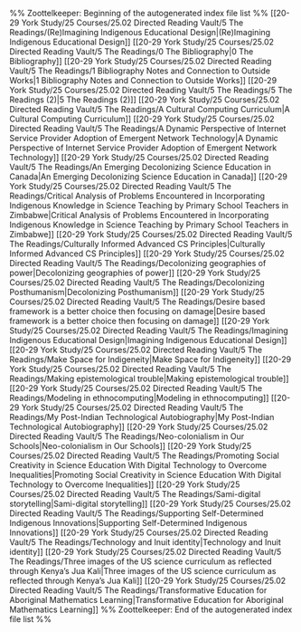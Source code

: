 %% Zoottelkeeper: Beginning of the autogenerated index file list  %%
 [[20-29 York Study/25 Courses/25.02 Directed Reading Vault/5 The Readings/(Re)Imagining Indigenous Educational Design|(Re)Imagining Indigenous Educational Design]]
 [[20-29 York Study/25 Courses/25.02 Directed Reading Vault/5 The Readings/0 The Bibliography|0 The Bibliography]]
 [[20-29 York Study/25 Courses/25.02 Directed Reading Vault/5 The Readings/1 Bibliography Notes and Connection to Outside Works|1 Bibliography Notes and Connection to Outside Works]]
 [[20-29 York Study/25 Courses/25.02 Directed Reading Vault/5 The Readings/5 The Readings (2)|5 The Readings (2)]]
 [[20-29 York Study/25 Courses/25.02 Directed Reading Vault/5 The Readings/A Cultural Computing Curriculum|A Cultural Computing Curriculum]]
 [[20-29 York Study/25 Courses/25.02 Directed Reading Vault/5 The Readings/A Dynamic Perspective of Internet Service Provider Adoption of Emergent Network Technology|A Dynamic Perspective of Internet Service Provider Adoption of Emergent Network Technology]]
 [[20-29 York Study/25 Courses/25.02 Directed Reading Vault/5 The Readings/An Emerging Decolonizing Science Education in Canada|An Emerging Decolonizing Science Education in Canada]]
 [[20-29 York Study/25 Courses/25.02 Directed Reading Vault/5 The Readings/Critical Analysis of Problems Encountered in Incorporating Indigenous Knowledge in Science Teaching by Primary School Teachers in Zimbabwe|Critical Analysis of Problems Encountered in Incorporating Indigenous Knowledge in Science Teaching by Primary School Teachers in Zimbabwe]]
 [[20-29 York Study/25 Courses/25.02 Directed Reading Vault/5 The Readings/Culturally Informed Advanced CS Principles|Culturally Informed Advanced CS Principles]]
 [[20-29 York Study/25 Courses/25.02 Directed Reading Vault/5 The Readings/Decolonizing geographies of power|Decolonizing geographies of power]]
 [[20-29 York Study/25 Courses/25.02 Directed Reading Vault/5 The Readings/Decolonizing Posthumanism|Decolonizing Posthumanism]]
 [[20-29 York Study/25 Courses/25.02 Directed Reading Vault/5 The Readings/Desire based framework is a better choice then focusing on damage|Desire based framework is a better choice then focusing on damage]]
 [[20-29 York Study/25 Courses/25.02 Directed Reading Vault/5 The Readings/Imagining Indigenous Educational Design|Imagining Indigenous Educational Design]]
 [[20-29 York Study/25 Courses/25.02 Directed Reading Vault/5 The Readings/Make Space for Indigeneity|Make Space for Indigeneity]]
 [[20-29 York Study/25 Courses/25.02 Directed Reading Vault/5 The Readings/Making epistemological trouble|Making epistemological trouble]]
 [[20-29 York Study/25 Courses/25.02 Directed Reading Vault/5 The Readings/Modeling in ethnocomputing|Modeling in ethnocomputing]]
 [[20-29 York Study/25 Courses/25.02 Directed Reading Vault/5 The Readings/My Post-Indian Technological Autobiography|My Post-Indian Technological Autobiography]]
 [[20-29 York Study/25 Courses/25.02 Directed Reading Vault/5 The Readings/Neo-colonialism in Our Schools|Neo-colonialism in Our Schools]]
 [[20-29 York Study/25 Courses/25.02 Directed Reading Vault/5 The Readings/Promoting Social Creativity in Science Education With Digital Technology to Overcome Inequalities|Promoting Social Creativity in Science Education With Digital Technology to Overcome Inequalities]]
 [[20-29 York Study/25 Courses/25.02 Directed Reading Vault/5 The Readings/Sami-digital storytelling|Sami-digital storytelling]]
 [[20-29 York Study/25 Courses/25.02 Directed Reading Vault/5 The Readings/Supporting Self-Determined Indigenous Innovations|Supporting Self-Determined Indigenous Innovations]]
 [[20-29 York Study/25 Courses/25.02 Directed Reading Vault/5 The Readings/Technology and Inuit identity|Technology and Inuit identity]]
 [[20-29 York Study/25 Courses/25.02 Directed Reading Vault/5 The Readings/Three images of the US science curriculum as reflected through Kenya’s Jua Kali|Three images of the US science curriculum as reflected through Kenya’s Jua Kali]]
 [[20-29 York Study/25 Courses/25.02 Directed Reading Vault/5 The Readings/Transformative Education for Aboriginal Mathematics Learning|Transformative Education for Aboriginal Mathematics Learning]]
%% Zoottelkeeper: End of the autogenerated index file list  %%
